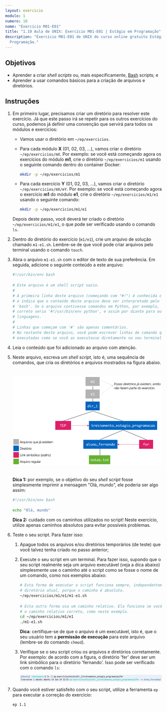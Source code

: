 ```yaml
---
layout: exercicio
modulo: 1
numero: 10
nome: "Exercício M01-E01"
title: "1.10 Aula de UNIX: Exercício M01-E01 | Estágio em Programação"
description: "Exercício M01-E01 de UNIX do curso online gratuito Estágio em
  Programação."
---
```


## Objetivos

- Aprender a criar *shell scripts* ou, mais especificamente,
  [Bash](https://pt.wikipedia.org/wiki/Bash) scripts; e
- Aprender a usar comandos básicos para a criação de arquivos e diretórios.

## Instruções

1. Em primeiro lugar, precisamos criar um diretório para resolver este
exercício. Já que este passo irá se repetir para os outros exercícios do curso,
podemos já definir uma convenção que servirá para todos os módulos e exercícios:
    - Vamos usar o diretório em `~/ep/exercicios`.

    - Para cada módulo **X** (01, 02, 03, ...), vamos criar o diretório
    `~/ep/exercicios/mX`. Por exemplo: se você está começando agora os exercícios
    do módulo **m1**, crie o diretório `~/ep/exercicios/m1` usando o seguinte
    comando dentro do container Docker:

        ```bash
        mkdir -p ~/ep/exercicios/m1
        ```

    - Para cada exercício **Y** (01, 02, 03, ...), vamos criar o diretório
    `~/ep/exercicios/mX/eY`. Por exemplo: se você está começando agora o
    exercício **m1** do módulo **e1**, crie o diretório `~/ep/exercicios/m1/e1`
    usando o seguinte comando:

        ```bash
        mkdir -p ~/ep/exercicios/m1/e1
        ```

    Depois deste passo, você deverá ter criado o diretório
    `~/ep/exercicios/m1/e1`, o que pode ser verificado usando o comando `ls`.

2. Dentro do diretório do exercício (`m1/e1`), crie um arquivo de solução
chamado `m1-e1.sh`. Lembre-se de que você pode criar arquivos pelo terminal
usando o comando `touch`.

3. Abra o arquivo `m1-e1.sh` com o editor de texto de sua preferência.
Em seguida, adicione o seguinte conteúdo a este arquivo:

    ```bash
    #!/usr/bin/env bash

    # Este arquivo é um shell script vazio.
    #
    # A primeira linha deste arquivo (começando com "#!") é conhecida como 'shebang',
    # e indica que o conteúdo deste arquivo deve ser interpretado pelo executável
    # 'bash'. Se o arquivo contivesse comandos em Python, por exemplo, o shebang
    # correto seria '#!/usr/bin/env python', e assim por diante para outras
    # linguagens.
    #
    # Linhas que começam com '#' são apenas comentários.
    # No restante deste arquivo, você pode escrever linhas de comando que serão
    # executadas como se você as executasse diretamente no seu terminal.
    ```

4. Leia o conteúdo que foi adicionado ao arquivo com atenção.

5. Neste arquivo, escreva um *shell script*, isto é, uma sequência de comandos,
   que cria os diretórios e arquivos mostrados na figura abaixo.
    <br>
    <br>
    <br>
    ![screenshot-w1-e1-2](/assets/images/aulas/m01_e01_fs_tree.png)
    <br>
    <br>
    <br>
    **Dica 1:** por exemplo, se o objetivo do seu *shell script* fosse
    simplesmente imprimir a mensagem "Olá, mundo", ele poderia ser algo assim:

    ```bash
    #!/usr/bin/env bash

    echo "Olá, mundo"
    ```

    **Dica 2:** cuidado com os caminhos utilizados no script! Neste exercício,
    utilize apenas caminhos absolutos para evitar possíveis problemas.

5. Teste o seu script. Para fazer isso:

    1. Apague todos os arquivos e/ou diretórios temporários (de teste) que você
    talvez tenha criado no passo anterior;

    2. Execute o seu script em um terminal. Para fazer isso, supondo que o seu
    script realmente seja um arquivo executável (veja a dica abaixo)
    simplesmente use o caminho até o script como se fosse o nome de um comando,
    como nos exemplos abaixo:

        ```bash
        # Esta forma de executar o script funciona sempre, independentemente do seu
        # diretório atual, porque o caminho é absoluto.
        ~/ep/exercicios/m1/e1/m1-e1.sh

        # Esta outra forma usa um caminho relativo. Ela funciona se você passar
        # o caminho relativo correto, como neste exemplo.
        cd ~/ep/exercicios/m1/e1
        ./m1-e1.sh
        ```

        **Dica**: certifique-se de que o arquivo é um executável, isto é, que o
        seu usuário tem a **permissão de execução** para este arquivo (lembre-se
        do comando `chmod`).

    3. Verifique se o seu script criou os arquivos e diretórios corretamente.
    Por exemplo: de acordo com a figura, o diretório 'fer' deve ser um link
    simbólico para o diretório 'fernando'. Isso pode ser verificado com o
    comando `ls`:

        ![screenshot-w1-e1-2](/assets/images/aulas/m01_e01_ls_out.png)

6. Quando você estiver satisfeito com o seu script, utilize a ferramenta `ep`
   para executar a correção do exercício:

    ```bash
    ep 1.1
    ```
